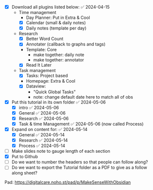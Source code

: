 - [x] Download all plugins listed below: ✅ 2024-04-15
	- Time management
		-  Day Planner: Put in Extra & Cool
		- [x] Calendar (small & daily notes)
		- [x] Daily notes (template per day)
	- Research
		- [x] Better Word Count
		- [x] Annotater (callback to graphs and tags)
		- Template: Core
			- make together: daily note
			- make together: annotator
		- [x] Read It Later
	- Task management
		- [x] Tasks: Project based
		- Homepage:  Extra & Cool
		- [x] Dataview: 
			- "Quick Global Tasks"
			- note: change default date here to match all of obs
- [x] Put this tutorial in its own folder ✅ 2024-05-06
	- [x] intro ✅ 2024-05-06
	- [x] General ✅ 2024-05-06
	- [x] Research ✅ 2024-05-06
	- [x] Task & time Management ✅ 2024-05-06 (now called Process)
- [x] Expand on content for: ✅ 2024-05-14
	- [x] General ✅ 2024-05-14
	- [x] Research ✅ 2024-05-14
	- [x] Process ✅ 2024-05-14
- [ ] Make slides note to gauge length of each section
- [x] Put to Github
- [ ] Do we want to number the headers so that people can follow along?
- [ ] Do we want to export the Tutorial folder as a PDF to give as a follow along sheet?

Pad: https://digitalcare.noho.st/pad/p/MakeSenseWithObsidian
